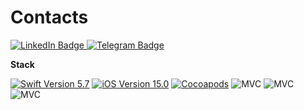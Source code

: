 # Contacts
<div id="badges">
  <a href="https://www.linkedin.com/in/%D1%82%D0%B8%D0%BC%D1%83%D1%80-%D1%81%D0%B0%D1%82%D1%82%D0%B0%D1%80%D0%BE%D0%B2-6a051a257">
  <img src="https://img.shields.io/badge/LinkedIn-blue?logo=linkedin&logoColor=white&style=for-the-badge" alt="LinkedIn Badge"/>
   </a>
  <a href="http://t.me/sattarov_t">
  <img src="https://img.shields.io/badge/Telegram-blue?logo=telegram&logoColor=white&style=for-the-badge" alt="Telegram Badge"/>
    </a>
</div>


**Stack**

<p align="left"> 
<a href="https://swift.org">
<img src="https://img.shields.io/badge/Swift-5.7-orange" alt="Swift Version 5.7" /></a>
<a href="https://developer.apple.com/ios/">
<img src="https://img.shields.io/badge/iOS-15.0%2B-success" alt="iOS Version 15.0"/></a>
<a href="https://cocoapods.org">
<img src="https://img.shields.io/badge/Cocoapods-orange" alt="Cocoapods"/></a>
<img src="https://img.shields.io/badge/MVC-ff69b4" alt="MVC" /></a>
<img src="https://img.shields.io/badge/Storyboard-purple" alt="MVC" /></a>
<img src="https://img.shields.io/badge/CoreLocation-green" alt="MVC" /></a>
</p>

